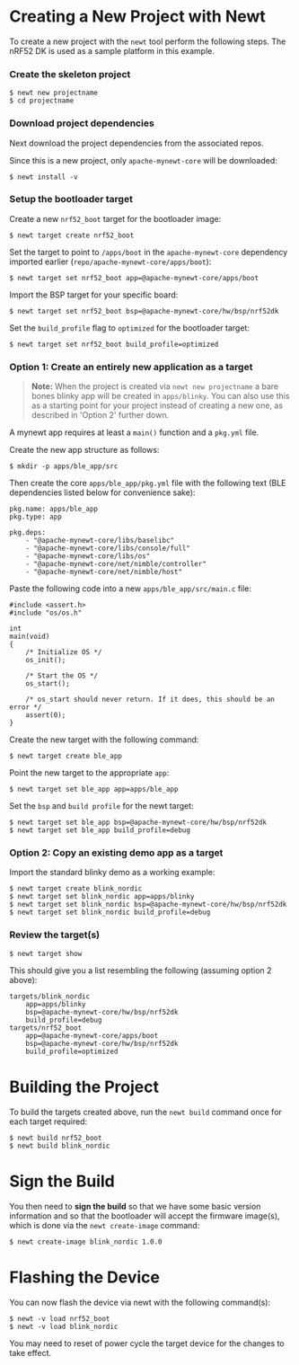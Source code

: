 # Creating a New Project with Newt

To create a new project with the `newt` tool perform the following steps. The
nRF52 DK is used as a sample platform in this example.

### Create the skeleton project

```
$ newt new projectname
$ cd projectname
```

### Download project dependencies

Next download the project dependencies from the associated repos.

Since this is a new project, only `apache-mynewt-core` will be downloaded:

```
$ newt install -v
```

### Setup the bootloader target

Create a new `nrf52_boot` target for the bootloader image:

```
$ newt target create nrf52_boot
```

Set the target to point to `/apps/boot` in the `apache-mynewt-core`
dependency imported earlier (`repo/apache-mynewt-core/apps/boot`):

```
$ newt target set nrf52_boot app=@apache-mynewt-core/apps/boot
```

Import the BSP target for your specific board:

```
$ newt target set nrf52_boot bsp=@apache-mynewt-core/hw/bsp/nrf52dk
```

Set the `build_profile` flag to `optimized` for the bootloader target:

```
$ newt target set nrf52_boot build_profile=optimized
```

### Option 1: Create an entirely new application as a target

> **Note:** When the project is created via `newt new projectname` a bare bones
> blinky app will be created in `apps/blinky`. You can also use this as a
> starting point for your project instead of creating a new one, as described
> in 'Option 2' further down.

A mynewt app requires at least a `main()` function and a `pkg.yml` file.

Create the new app structure as follows:

```
$ mkdir -p apps/ble_app/src
```

Then create the core `apps/ble_app/pkg.yml` file with the following text (BLE
dependencies listed below for convenience sake):

```
pkg.name: apps/ble_app
pkg.type: app

pkg.deps:
    - "@apache-mynewt-core/libs/baselibc"
    - "@apache-mynewt-core/libs/console/full"
    - "@apache-mynewt-core/libs/os"
    - "@apache-mynewt-core/net/nimble/controller"
    - "@apache-mynewt-core/net/nimble/host"
```

Paste the following code into a new `apps/ble_app/src/main.c` file:

```
#include <assert.h>
#include "os/os.h"

int
main(void)
{
    /* Initialize OS */
    os_init();

    /* Start the OS */
    os_start();

    /* os_start should never return. If it does, this should be an error */
    assert(0);
}
```

Create the new target with the following command:

```
$ newt target create ble_app
```

Point the new target to the appropriate `app`:

```
$ newt target set ble_app app=apps/ble_app
```

Set the `bsp` and `build profile` for the newt target:

```
$ newt target set ble_app bsp=@apache-mynewt-core/hw/bsp/nrf52dk
$ newt target set ble_app build_profile=debug
```

### Option 2: Copy an existing demo app as a target

Import the standard blinky demo as a working example:

```
$ newt target create blink_nordic
$ newt target set blink_nordic app=apps/blinky
$ newt target set blink_nordic bsp=@apache-mynewt-core/hw/bsp/nrf52dk
$ newt target set blink_nordic build_profile=debug
```

### Review the target(s)

```
$ newt target show
```

This should give you a list resembling the following (assuming option 2 above):

```
targets/blink_nordic
    app=apps/blinky
    bsp=@apache-mynewt-core/hw/bsp/nrf52dk
    build_profile=debug
targets/nrf52_boot
    app=@apache-mynewt-core/apps/boot
    bsp=@apache-mynewt-core/hw/bsp/nrf52dk
    build_profile=optimized
```

# Building the Project

To build the targets created above, run the `newt build` command once for
each target required:

```
$ newt build nrf52_boot
$ newt build blink_nordic
```

# Sign the Build

You then need to **sign the build** so that we have some basic version
information and so that the bootloader will accept the firmware image(s), which
is done via the `newt create-image` command:

```
$ newt create-image blink_nordic 1.0.0
```

# Flashing the Device

You can now flash the device via newt with the following command(s):

```
$ newt -v load nrf52_boot
$ newt -v load blink_nordic
```
You may need to reset of power cycle the target device for the changes to take
effect.

